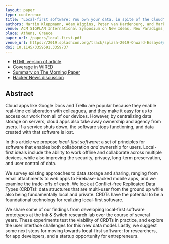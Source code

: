 ```yaml
---
layout: paper
type: conference
title: "Local-first software: You own your data, in spite of the cloud"
authors: Martin Kleppmann, Adam Wiggins, Peter van Hardenberg, and Mark McGranaghan
venue: ACM SIGPLAN International Symposium on New Ideas, New Paradigms, and Reflections on Programming and Software (Onward! ’19)
place: Athens, Greece
paper_url: /papers/local-first.pdf
venue_url: https://2019.splashcon.org/track/splash-2019-Onward-Essays#program
doi: 10.1145/3359591.3359737
---
```


* [HTML version of article](https://www.inkandswitch.com/local-first.html)
* [Coverage in WIRED](https://www.wired.com/story/collaborative-software-wary-cloud/)
* [Summary on The Morning Paper](https://blog.acolyer.org/2019/11/20/local-first-software/)
* [Hacker News discussion](https://news.ycombinator.com/item?id=21581444)

<!-- More HN, no discussion: https://news.ycombinator.com/item?id=19811181 -->

<!-- The Morning Paper on ACM Queue: https://queue.acm.org/detail.cfm?id=3384393 -->


Abstract
--------

Cloud apps like Google Docs and Trello are popular because they enable real-time collaboration with
colleagues, and they make it easy for us to access our work from all of our devices. However, by
centralizing data storage on servers, cloud apps also take away ownership and agency from users. If
a service shuts down, the software stops functioning, and data created with that software is lost.

In this article we propose *local-first software*: a set of principles for software that enables
both collaboration *and* ownership for users. Local-first ideals include the ability to work offline
and collaborate across multiple devices, while also improving the security, privacy, long-term
preservation, and user control of data.

We survey existing approaches to data storage and sharing, ranging from email attachments to web
apps to Firebase-backed mobile apps, and we examine the trade-offs of each. We look at Conflict-free
Replicated Data Types (CRDTs): data structures that are multi-user from the ground up while also
being fundamentally local and private. CRDTs have the potential to be a foundational technology for
realizing local-first software.

We share some of our findings from developing local-first software prototypes at the
Ink&nbsp;&amp;&nbsp;Switch research lab over the course of several years. These experiments test the
viability of CRDTs in practice, and explore the user interface challenges for this new data model.
Lastly, we suggest some next steps for moving towards local-first software: for researchers, for app
developers, and a startup opportunity for entrepreneurs.
